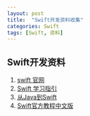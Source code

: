 ```yaml
---
layout: post
title:  "Swift开发资料收集"
categories: Swift
tags: [Swift, 资料]
---
```

## Swift开发资料

1. [swift 官网](https://swift.org)
2. [Swift 学习指引](http://www.swiftguide.cn)
3. [从Java到Swift](http://blog.csdn.net/feargod/article/details/50822355)
4. [Swift官方教程中文版](http://www.ioswift.org)
